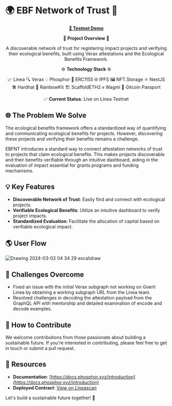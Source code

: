 # 🌍 EBF Network of Trust 🌱

<p align="center">
  <a href="https://ethden24-ebf.vercel.app/"><strong>🚀 Testnet Demo</strong></a>
</p>

<div align="center">

🧪 **Project Overview** 🧪

A discoverable network of trust for registering impact projects and verifying their ecological benefits, built using Verax attestations and the Ecological Benefits Framework.

⚙️ **Technology Stack** ⚙️

📈 Linea 🔍 Verax 💡 Phosphor 🧩 ERC1155 🌐 IPFS 🖼️ NFT.Storage ⚛️ NextJS 🛠️ Hardhat 🌈 RainbowKit 🏗️ ScaffoldETH2 ✊ Wagmi 🛂 Gitcoin Passport

✅ **Current Status**: Live on Linea Testnet

</div>

## 🌐 The Problem We Solve

The ecological benefits framework offers a standardized way of quantifying and communicating ecological benefits for projects. However, discovering these projects and verifying their benefits remains a challenge.

EBFNT introduces a standard way to connect attestation networks of trust to projects that claim ecological benefits. This makes projects discoverable and their benefits verifiable through an intuitive dashboard, aiding in the evaluation of impact essential for grants programs and funding mechanisms.

## 💡 Key Features

- **Discoverable Network of Trust**: Easily find and connect with ecological projects.
- **Verifiable Ecological Benefits**: Utilize an intuitive dashboard to verify project impacts.
- **Standardized Evaluation**: Facilitate the allocation of capital based on verifiable ecological impact.

## 🌎 User Flow
![Drawing 2024-03-02 04 34 29 excalidraw](https://github.com/bhargavkakadiya/eth-denver-ebf/assets/31582215/98f9b1d9-6554-41b4-b46c-519d1ad6fd9d)


## 🚧 Challenges Overcome

- Fixed an issue with the initial Verax subgraph not working on Goerli Linea by obtaining a working subgraph URL from the Linea team.
- Resolved challenges in decoding the attestation payload from the GraphQL API with mentorship and detailed examination of encode and decode examples.

## 🤝 How to Contribute

We welcome contributions from those passionate about building a sustainable future. If you're interested in contributing, please feel free to get in touch or submit a pull request.

## 🔗 Resources

- **Documentation**: [https://docs.phosphor.xyz/introduction](https://docs.phosphor.xyz/introduction)
- **Deployed Contract**: [View on Lineascan](https://goerli.lineascan.build/address/0xaCC29f908Dd44C9df734c8a8125DbDcc1b375CA1#code)

Let's build a sustainable future together! 🌟
